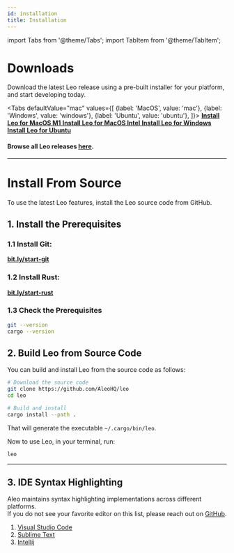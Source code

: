 ```yaml
---
id: installation
title: Installation
---
```


import Tabs from '@theme/Tabs';
import TabItem from '@theme/TabItem';

# Downloads

Download the latest Leo release using a pre-built installer for your platform, and start developing today.

<Tabs
    defaultValue="mac"
    values={[
        {label: 'MacOS', value: 'mac'},
        {label: 'Windows', value: 'windows'},
        {label: 'Ubuntu', value: 'ubuntu'},
    ]}>
    <TabItem value="mac">
        <a href="https://github.com/AleoHQ/leo/releases/download/v1.6.2/leo-v1.6.2-aarch64-apple-darwin.zip">
            <b>Install Leo for MacOS M1</b>
        </a>
    </TabItem>
    <TabItem value="mac">
        <a href="https://github.com/AleoHQ/leo/releases/download/v1.6.2/leo-v1.6.2-x86_64-apple-darwin.zip">
            <b>Install Leo for MacOS Intel</b>
        </a>
    </TabItem>
    <TabItem value="windows">
        <a href="https://github.com/AleoHQ/leo/releases/download/v1.6.2/leo-v1.6.2-x86_64-pc-windows-msvc.zip">
            <b>Install Leo for Windows</b>
        </a>
    </TabItem>
    <TabItem value="ubuntu">
        <a href="https://github.com/AleoHQ/leo/releases/download/v1.6.2/leo-v1.6.2-x86_64-unknown-linux-gnu.zip">
            <b>Install Leo for Ubuntu</b>
        </a>
    </TabItem>
</Tabs>

#### Browse all Leo releases [**here**](https://github.com/AleoHQ/leo/releases).

-----

# Install From Source

To use the latest Leo features, install the Leo source code from GitHub.

## 1. Install the Prerequisites

### 1.1 Install Git:

**[bit.ly/start-git](https://bit.ly/start-git)**

### 1.2 Install Rust:

**[bit.ly/start-rust](https://bit.ly/start-rust)**

### 1.3 Check the Prerequisites

```bash
git --version
cargo --version
```

## 2. Build Leo from Source Code

You can build and install Leo from the source code as follows:

```bash
# Download the source code
git clone https://github.com/AleoHQ/leo
cd leo

# Build and install
cargo install --path .
```
That will generate the executable `~/.cargo/bin/leo`.

Now to use Leo, in your terminal, run:
```bash
leo
```

-----

## 3. IDE Syntax Highlighting

Aleo maintains syntax highlighting implementations across different platforms.   
If you do not see your favorite editor on this list, please reach out on [GitHub](https://github.com/AleoHQ/welcome/issues/new).

1. [Visual Studio Code](06_tooling.md#vs-code)
2. [Sublime Text](06_tooling.md#sublime-text)
3. [Intellij](06_tooling.md#intellij)